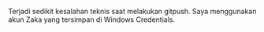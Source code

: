 Terjadi sedikit kesalahan teknis saat melakukan gitpush. Saya menggunakan akun Zaka yang tersimpan di Windows Credentials.

